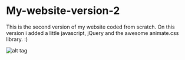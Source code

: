 # My-website-version-2
This is the second version of my website coded from scratch. On this version i added a little javascript, jQuery and the awesome animate.css library. :)


![alt tag](https://cloud.githubusercontent.com/assets/3516891/6202354/27657c04-b4ee-11e4-92ca-3f18e5f2e83c.png)

